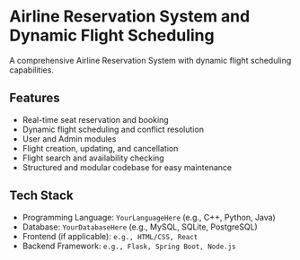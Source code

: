 # Airline Reservation System and Dynamic Flight Scheduling

A comprehensive Airline Reservation System with dynamic flight scheduling capabilities.

## Features

- Real-time seat reservation and booking
- Dynamic flight scheduling and conflict resolution
- User and Admin modules
- Flight creation, updating, and cancellation
- Flight search and availability checking
- Structured and modular codebase for easy maintenance

## Tech Stack

- Programming Language: `YourLanguageHere` (e.g., C++, Python, Java)
- Database: `YourDatabaseHere` (e.g., MySQL, SQLite, PostgreSQL)
- Frontend (if applicable): `e.g., HTML/CSS, React`
- Backend Framework: `e.g., Flask, Spring Boot, Node.js`

